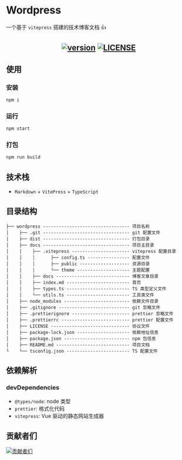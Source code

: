# Wordpress

一个基于 `vitepress` 搭建的技术博客文档 👍

<h2 align="center">
    <a href="http://wordpress.biaov.cn/"><img src="https://shields.io/github/v/release/biaov/wordpress.svg?logo=github&label=version" alt="version" /></a>
    <a href="https://github.com/biaov/wordpress/blob/main/LICENSE"><img src="https://img.shields.io/github/license/biaov/wordpress.svg" alt="LICENSE" /></a>
</h2>

## 使用

### 安装

```sh
npm i
```

### 运行

```sh
npm start
```

### 打包

```sh
npm run build
```

## 技术栈

- `Markdown` + `VitePress` + `TypeScript`

## 目录结构

```MD
├── wordpress --------------------------------- 项目名称
│    ├── .git --------------------------------- git 配置文件
│    ├── dist --------------------------------- 打包目录
│    ├── docs --------------------------------- 项目主目录
│    │    ├── .vitepress ---------------------- vitepress 配置目录
│    │    │      ├── config.ts ---------------- 配置文件
│    │    │      ├── public ------------------- 资源目录
│    │    │      └── theme -------------------- 主题配置
│    │    ├── docs ---------------------------- 博客文章目录
│    │    ├── index.md ------------------------ 首页
│    │    ├── types.ts ------------------------ TS 类型定义文件
│    │    └── utils.ts ------------------------ 工具类文件
│    ├── node_modules ------------------------- 依赖文件目录
│    ├── .gitignore --------------------------- git 忽略文件
│    ├── .prettierignore ---------------------- prettier 忽略文件
│    ├── .prettierrc -------------------------- prettier 配置文件
│    ├── LICENSE ------------------------------ 协议文件
│    ├── package-lock.json -------------------- 依赖地址信息
│    ├── package.json ------------------------- npm 包信息
│    ├── README.md ---------------------------- 项目文档
└    └── tsconfig.json ------------------------ TS 配置文件
```

## 依赖解析

### devDependencies

- `@types/node`: node 类型
- `prettier`: 格式化代码
- `vitepress`: Vue 驱动的静态网站生成器

## 贡献者们

[![贡献者们](https://contrib.rocks/image?repo=biaov/wordpress)](https://github.com/biaov/wordpress/graphs/contributors)
